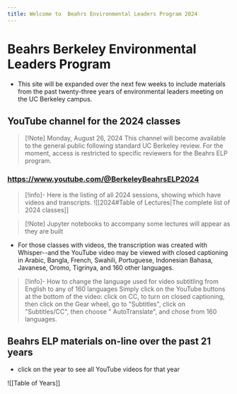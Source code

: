 ```yaml
---
title: Welcome to  Beahrs Environmental Leaders Program 2024
---
```

# Beahrs Berkeley Environmental Leaders Program
- This site will be expanded over the next few weeks to include materials from the past twenty-three years of environmental leaders meeting on the UC Berkeley campus.
## YouTube channel for the 2024 classes

>[!Note] Monday, August 26, 2024 
>This channel will become available to the general public following
> standard UC Berkeley review. For the moment, access is restricted to specific
> reviewers for the Beahrs ELP program. 
### https://www.youtube.com/@BerkeleyBeahrsELP2024

> [!info]- Here is the listing of all 2024 sessions, showing which have videos and transcripts.
>  ![[2024#Table of Lectures|The complete list of 2024 classes]]


> [!Note] Jupyter notebooks to accompany some lectures will appear as they are built

- For those classes with videos, the transcription was created with Whisper--and the YouTube video may be viewed with closed captioning in Arabic, Bangla, French, Swahili, Portuguese, Indonesian Bahasa, Javanese, Oromo, Tigrinya, and 160 other languages. 

> [!info]- How to change the language used for video subtitling from English to any of 160 languages
>  Simply click on the YouTube buttons at the bottom of the video: click on CC, to turn on 
> closed captioning, then click on the Gear wheel, go to "Subtitles", click on "Subtitles/CC", 
> then choose " AutoTranslate",  and chose from 160 languages.

## Beahrs ELP materials on-line over the past 21 years
- click on the year to see all YouTube videos for that year

![[Table of Years]]


